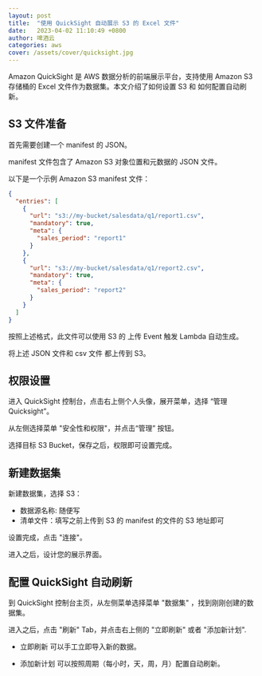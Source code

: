 ```yaml
---
layout: post
title:  "使用 QuickSight 自动展示 S3 的 Excel 文件"
date:   2023-04-02 11:10:49 +0800
author: 啤酒云
categories: aws
cover: /assets/cover/quicksight.jpg
---
```


Amazon QuickSight 是 AWS 数据分析的前端展示平台，支持使用 Amazon S3 存储桶的 Excel 文件作为数据集。本文介绍了如何设置 S3 和 如何配置自动刷新。

## S3 文件准备

首先需要创建一个 manifest 的 JSON。

manifest 文件包含了 Amazon S3 对象位置和元数据的 JSON 文件。

以下是一个示例 Amazon S3 manifest 文件：

```json
{
  "entries": [
    {
      "url": "s3://my-bucket/salesdata/q1/report1.csv",
      "mandatory": true,
      "meta": {
        "sales_period": "report1"
      }
    },
    {
      "url": "s3://my-bucket/salesdata/q1/report2.csv",
      "mandatory": true,
      "meta": {
        "sales_period": "report2"
      }
    }
  ]
}
```

按照上述格式，此文件可以使用 S3 的 上传 Event 触发 Lambda 自动生成。

将上述 JSON 文件和 csv 文件 都上传到 S3。

## 权限设置

进入 QuickSight 控制台，点击右上侧个人头像，展开菜单，选择 “管理 Quicksight”。

从左侧选择菜单 "安全性和权限"，并点击“管理” 按钮。

选择目标 S3 Bucket，保存之后，权限即可设置完成。

## 新建数据集

新建数据集，选择 S3：

- 数据源名称: 随便写
- 清单文件：填写之前上传到 S3 的 manifest 的文件的 S3 地址即可

设置完成，点击 "连接"。

进入之后，设计您的展示界面。

## 配置 QuickSight 自动刷新

到 QuickSight 控制台主页，从左侧菜单选择菜单 "数据集" ，找到刚刚创建的数据集。

进入之后，点击 "刷新" Tab，并点击右上侧的 "立即刷新" 或者 "添加新计划".

- 立即刷新 可以手工立即导入新的数据。

- 添加新计划 可以按照周期（每小时，天，周，月）配置自动刷新。
